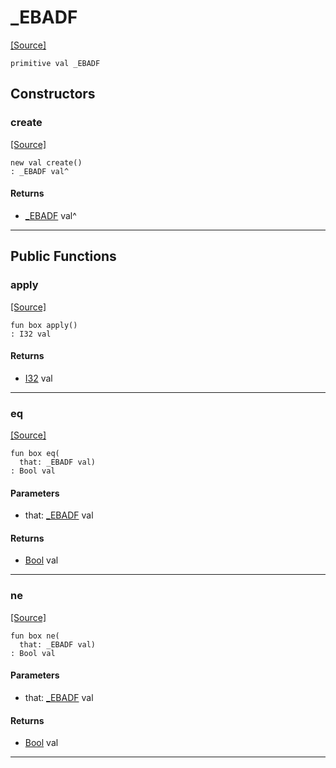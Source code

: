 # _EBADF
<span class="source-link">[[Source]](src/files/file.md#L31)</span>
```pony
primitive val _EBADF
```

## Constructors

### create
<span class="source-link">[[Source]](src/files/file.md#L31)</span>


```pony
new val create()
: _EBADF val^
```

#### Returns

* [_EBADF](files-_EBADF.md) val^

---

## Public Functions

### apply
<span class="source-link">[[Source]](src/files/file.md#L32)</span>


```pony
fun box apply()
: I32 val
```

#### Returns

* [I32](builtin-I32.md) val

---

### eq
<span class="source-link">[[Source]](src/files/file.md#L32)</span>


```pony
fun box eq(
  that: _EBADF val)
: Bool val
```
#### Parameters

*   that: [_EBADF](files-_EBADF.md) val

#### Returns

* [Bool](builtin-Bool.md) val

---

### ne
<span class="source-link">[[Source]](src/files/file.md#L32)</span>


```pony
fun box ne(
  that: _EBADF val)
: Bool val
```
#### Parameters

*   that: [_EBADF](files-_EBADF.md) val

#### Returns

* [Bool](builtin-Bool.md) val

---

